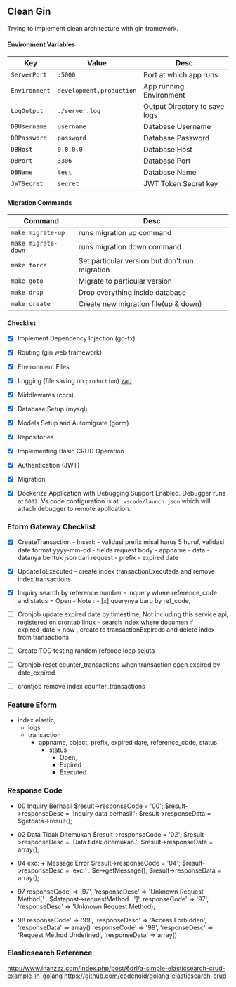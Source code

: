 ## Clean Gin

Trying to implement clean architecture with gin framework.

#### Environment Variables

| Key           | Value                    | Desc                          |
| ------------- | ------------------------ | ----------------------------- |
| `ServerPort`  | `:5000`                  | Port at which app runs        |
| `Environment` | `development,production` | App running Environment       |
| `LogOutput`   | `./server.log`           | Output Directory to save logs |
| `DBUsername`  | `username`               | Database Username             |
| `DBPassword`  | `password`               | Database Password             |
| `DBHost`      | `0.0.0.0`                | Database Host                 |
| `DBPort`      | `3306`                   | Database Port                 |
| `DBName`      | `test`                   | Database Name                 |
| `JWTSecret`   | `secret`                 | JWT Token Secret key          |

#### Migration Commands

| Command            | Desc                                           |
| -------------- | ---------------------------------------------- |
| `make migrate-up`   | runs migration up command                      |
| `make migrate-down` | runs migration down command                    |
| `make force`        | Set particular version but don't run migration |
| `make goto`         | Migrate to particular version                  |
| `make drop`         | Drop everything inside database                |
| `make create`       | Create new migration file(up & down)           |

#### Checklist

- [x] Implement Dependency Injection (go-fx)
- [x] Routing (gin web framework)
- [x] Environment Files
- [x] Logging (file saving on `production`) [zap](https://github.com/uber-go/zap)
- [x] Middlewares (cors)
- [x] Database Setup (mysql)
- [x] Models Setup and Automigrate (gorm)
- [x] Repositories
- [x] Implementing Basic CRUD Operation
- [x] Authentication (JWT)
- [x] Migration
- [x] Dockerize Application with Debugging Support Enabled. Debugger runs at `5002`. Vs code configuration is at `.vscode/launch.json` which will attach debugger to remote application.


### Eform Gateway Checklist
- [x] CreateTransaction
      - Insert:
        - validasi prefix misal harus 5 huruf, validasi date format yyyy-mm-dd
      - fields request body
        - appname
        - data 
          - datanya bentuk json dari request
        - prefix
        - expired date

- [x] UpdateToExecuted
      - create index transactionExecuteds and remove index transactions
- [x] Inquiry search by reference number
      - inquery where reference_code and status = Open
      - Note : 
      - [x] querynya baru by ref_code,
- [ ] Cronjob update expired date by timestime, Not including this service api, registered on crontab linux
      - search index where documen if expired_date = now , create to transactionExpireds and delete index from transactions
- [ ] Create TDD testing random refcode loop sejuta
- [ ] Cronjob reset counter_transactions when transaction open expired by date_expired
- [ ] crontjob remove index counter_transactions

### Feature Eform
- index elastic, 
  - logs
  - transaction
    - appname, object, prefix, expired date, reference_code, status
        - status 
            - Open,
            - Expired 
            - Executed
### Response Code
- 00 Inquiry Berhasil
      	$result->responseCode = '00';
				$result->responseDesc = 'Inquiry data berhasil.';
				$result->responseData = $getdata->result();

- 02 Data Tidak Ditemukan
      	$result->responseCode = '02';
				$result->responseDesc = 'Data tidak ditemukan.';
				$result->responseData = array();

- 04 exc: + Message Error
      $result->responseCode = '04';
			$result->responseDesc = 'exc:' . $e->getMessage();
      $result->responseData = array();
- 97
    responseCode' => '97', 'responseDesc' => 'Unknown Request Method[' . $datapost->requestMethod . ']', responseCode' => '97', 'responseDesc' => 'Unknown Request Method);
- 98 
  responseCode' => '99', 'responseDesc' => 'Access Forbidden', 'responseData' => array()
  responseCode' => '98', 'responseDesc' => 'Request Method Undefined', 'responseData' => array()
### Elasticsearch Reference
http://www.inanzzz.com/index.php/post/6drl/a-simple-elasticsearch-crud-example-in-golang
https://github.com/codenoid/golang-elasticsearch-crud

